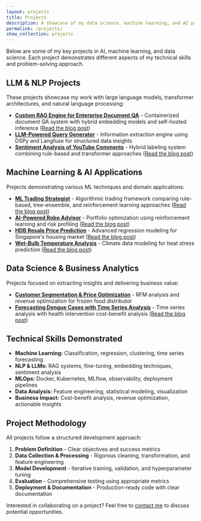 ```yaml
---
layout: projects
title: Projects
description: A showcase of my data science, machine learning, and AI projects.
permalink: /projects/
show_collection: projects
---
```


Below are some of my key projects in AI, machine learning, and data science. Each project demonstrates different aspects of my technical skills and problem-solving approach.

## LLM & NLP Projects

These projects showcase my work with large language models, transformer architectures, and natural language processing:

* [**Custom RAG Engine for Enterprise Document QA**](/projects/rag-engine-project/) - Containerized document QA system with hybrid embedding models and self-hosted inference ([Read the blog post](/ai/nlp/rag/2025/05/12/building-effective-rag-systems.html))
* [**LLM-Powered Query Generator**](/projects/rag-engine-project/) - Information extraction engine using DSPy and Langfuse for structured data insights
* [**Sentiment Analysis of YouTube Comments**](/projects/sentiment-analysis/) - Hybrid labeling system combining rule-based and transformer approaches ([Read the blog post](/nlp/machine-learning/sentiment-analysis/2023/07/10/building-youtube-comment-sentiment-analyzer.html))

## Machine Learning & AI Applications

Projects demonstrating various ML techniques and domain applications:

* [**ML Trading Strategist**](/projects/ml-trading-strategist/) - Algorithmic trading framework comparing rule-based, tree-ensemble, and reinforcement learning approaches ([Read the blog post](/ai/finance/machine-learning/reinforcement-learning/2025/05/20/ml-trading-strategist-comparing-learning-approaches.html))
* [**AI-Powered Robo Advisor**](/projects/robo-advisor-project/) - Portfolio optimization using reinforcement learning and risk profiling ([Read the blog post](/ai/finance/machine-learning/reinforcement-learning/2023/10/25/robo-advisor-risk-profiling-portfolio-optimization.html))
* [**HDB Resale Price Prediction**](/projects/hdb-resale-prices/) - Advanced regression modeling for Singapore's housing market ([Read the blog post](/data-science/machine-learning/real-estate/2023/06/18/predicting-hdb-resale-prices.html))
* [**Wet-Bulb Temperature Analysis**](/projects/wet-bulb-temperature/) - Climate data modeling for heat stress prediction ([Read the blog post](/data-science/climate/public-health/2023/05/15/predicting-heat-stress-with-wet-bulb-temperature.html))

## Data Science & Business Analytics

Projects focused on extracting insights and delivering business value:

* [**Customer Segmentation & Price Optimization**](/projects/customer-segmentation/) - RFM analysis and revenue optimization for frozen food distributor
* [**Forecasting Dengue Cases with Time Series Analysis**](/projects/dengue-forecasting/) - Time series analysis with health intervention cost-benefit analysis ([Read the blog post](/time-series/public-health/economics/2023/08/15/forecasting-dengue-cases-and-cost-benefit-analysis.html))

## Technical Skills Demonstrated

* **Machine Learning:** Classification, regression, clustering, time series forecasting
* **NLP & LLMs:** RAG systems, fine-tuning, embedding techniques, sentiment analysis
* **MLOps:** Docker, Kubernetes, MLflow, observability, deployment pipelines
* **Data Analysis:** Feature engineering, statistical modeling, visualization
* **Business Impact:** Cost-benefit analysis, revenue optimization, actionable insights

## Project Methodology

All projects follow a structured development approach:

1. **Problem Definition** - Clear objectives and success metrics
2. **Data Collection & Processing** - Rigorous cleaning, transformation, and feature engineering
3. **Model Development** - Iterative training, validation, and hyperparameter tuning
4. **Evaluation** - Comprehensive testing using appropriate metrics
5. **Deployment & Documentation** - Production-ready code with clear documentation

Interested in collaborating on a project? Feel free to [contact me](/contact/) to discuss potential opportunities.
